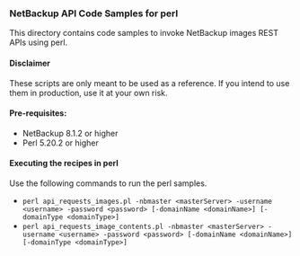 ### NetBackup API Code Samples for perl

This directory contains code samples to invoke NetBackup images REST APIs using perl.

#### Disclaimer

These scripts are only meant to be used as a reference. If you intend to use them in production, use it at your own risk.

#### Pre-requisites:

- NetBackup 8.1.2 or higher
- Perl 5.20.2 or higher

#### Executing the recipes in perl

Use the following commands to run the perl samples.
- `perl api_requests_images.pl -nbmaster <masterServer> -username <username> -password <password> [-domainName <domainName>] [-domainType <domainType>]`
- `perl api_requests_image_contents.pl -nbmaster <masterServer> -username <username> -password <password> [-domainName <domainName>] [-domainType <domainType>]`
